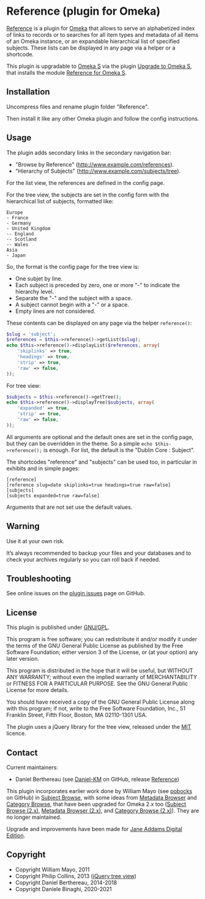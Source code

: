 Reference (plugin for Omeka)
============================

[Reference] is a plugin for [Omeka] that allows to serve an alphabetized index
of links to records or to searches for all item types and metadata of all items
of an Omeka instance, or an expandable hierarchical list of specified subjects.
These lists can be displayed in any page via a helper or a shortcode.

This plugin is upgradable to [Omeka S] via the plugin [Upgrade to Omeka S], that
installs the module [Reference for Omeka S].


Installation
------------

Uncompress files and rename plugin folder "Reference".

Then install it like any other Omeka plugin and follow the config instructions.


Usage
-----

The plugin adds secondary links in the secondary navigation bar:
* "Browse by Reference" (http://www.example.com/references).
* "Hierarchy of Subjects" (http://www.example.com/subjects/tree).

For the list view, the references are defined in the config page.

For the tree view, the subjects are set in the config form with the hierarchical
list of subjects, formatted like:
```
Europe
- France
- Germany
- United Kingdom
-- England
-- Scotland
-- Wales
Asia
- Japan
```

So, the format is the config page for the tree view is:

- One subjet by line.
- Each subject is preceded by zero, one or more "-" to indicate the hierarchy
level.
- Separate the "-" and the subject with a space.
- A subject cannot begin with a "-" or a space.
- Empty lines are not considered.

These contents can be displayed on any page via the helper `reference()`:

```php
$slug = 'subject';
$references = $this->reference()->getList($slug);
echo $this->reference()->displayList($references, array(
    'skiplinks' => true,
    'headings' => true,
    'strip' => true,
    'raw' => false,
));
```

For tree view:
```php
$subjects = $this->reference()->getTree();
echo $this->reference()->displayTree($subjects, array(
    'expanded' => true,
    'strip' => true,
    'raw' => false,
));
```

All arguments are optional and the default ones are set in the config page, but
they can be overridden in the theme. So a simple `echo $this->reference();`
is enough. For list, the default is the "Dublin Core : Subject".

The shortcodes "reference" and "subjects" can be used too, in particular in
exhibits and in simple pages:

```
[reference]
[reference slug=date skiplinks=true headings=true raw=false]
[subjects]
[subjects expanded=true raw=false]
```

Arguments that are not set use the default values.


Warning
-------

Use it at your own risk.

It’s always recommended to backup your files and your databases and to check
your archives regularly so you can roll back if needed.


Troubleshooting
---------------

See online issues on the [plugin issues] page on GitHub.


License
-------

This plugin is published under [GNU/GPL].

This program is free software; you can redistribute it and/or modify it under
the terms of the GNU General Public License as published by the Free Software
Foundation; either version 3 of the License, or (at your option) any later
version.

This program is distributed in the hope that it will be useful, but WITHOUT
ANY WARRANTY; without even the implied warranty of MERCHANTABILITY or FITNESS
FOR A PARTICULAR PURPOSE. See the GNU General Public License for more
details.

You should have received a copy of the GNU General Public License along with
this program; if not, write to the Free Software Foundation, Inc.,
51 Franklin Street, Fifth Floor, Boston, MA 02110-1301 USA.


The plugin uses a jQuery library for the tree view, released under the [MIT]
licence.


Contact
-------

Current maintainers:

* Daniel Berthereau (see [Daniel-KM] on GitHub, release [Reference])

This plugin incorporates earlier work done by William Mayo (see [pobocks] on
GitHub) in [Subject Browse], with some ideas from [Metadata Browser] and
[Category Browse], that have been upgraded for Omeka 2.x too ([Subject Browse (2.x)],
[Metadata Browser (2.x)], and [Category Browse (2.x)]). They are no longer
maintained.

Upgrade and improvements have been made for [Jane Addams Digital Edition].


Copyright
---------

* Copyright William Mayo, 2011
* Copyright Philip Collins, 2013 ([jQuery tree view])
* Copyright Daniel Berthereau, 2014-2018
* Copyright Daniele Binaghi, 2020-2021

[Omeka]: https://omeka.org
[Reference]: https://github.com/Daniel-KM/Omeka-plugin-Reference
[Omeka S]: https://omeka.org/s
[Upgrade to Omeka S]: https://github.com/Daniel-KM/Omeka-plugin-UpgradeToOmekaS
[Reference for Omeka S]: https://github.com/Daniel-KM/Omeka-S-module-Reference
[plugin issues]: https://github.com/Daniel-KM/Omeka-plugin-Reference/issues
[GNU/GPL]: https://www.gnu.org/licenses/gpl-3.0.html "GNU/GPL v3"
[MIT]: http://http://opensource.org/licenses/MIT
[pobocks]: https://github.com/pobocks
[Subject Browse]: https://github.com/pobocks/SubjectBrowse
[Metadata Browser]: https://github.com/kevinreiss/Omeka-MetadataBrowser
[Category Browse]: https://github.com/kevinreiss/Omeka-CategoryBrowse
[Subject Browse (2.x)]: https://github.com/Daniel-KM/Omeka-plugin-Reference/tree/subject_browse
[Metadata Browser (2.x)]: https://github.com/Daniel-KM/Omeka-plugin-MetadataBrowser
[Category Browse (2.x)]: https://github.com/Daniel-KM/Omeka-plugin-CategoryBrowse
[Jane Addams Digital Edition]: http://digital.janeaddams.ramapo.edu
[Daniel-KM]: https://github.com/Daniel-KM "Daniel Berthereau"
[jQuery tree view]: https://github.com/collinsp/jquery-simplefolders

